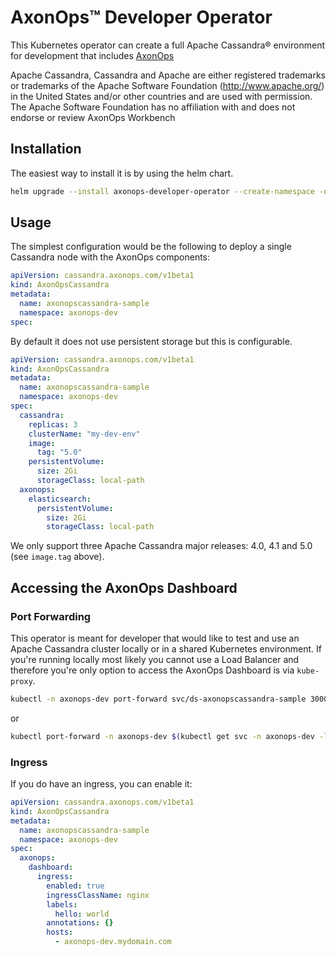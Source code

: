 # AxonOps™ Developer Operator

This Kubernetes operator can create a full Apache Cassandra® environment for development that includes
[AxonOps](https://axonops.com)

Apache Cassandra, Cassandra and Apache are either registered trademarks or trademarks of the Apache Software Foundation (http://www.apache.org/) in the United States and/or other countries and are used with permission. The Apache Software Foundation has no affiliation with and does not endorse or review AxonOps Workbench

## Installation

The easiest way to install it is by using the helm chart.

```sh
helm upgrade --install axonops-developer-operator --create-namespace -n axonops charts/axonops-developer-operator
```

## Usage

The simplest configuration would be the following to deploy a single Cassandra node with the AxonOps components:

```yaml
apiVersion: cassandra.axonops.com/v1beta1
kind: AxonOpsCassandra
metadata:
  name: axonopscassandra-sample
  namespace: axonops-dev
spec:
```

By default it does not use persistent storage but this is configurable.

```yaml
apiVersion: cassandra.axonops.com/v1beta1
kind: AxonOpsCassandra
metadata:
  name: axonopscassandra-sample
  namespace: axonops-dev
spec:
  cassandra:
    replicas: 3
    clusterName: "my-dev-env"
    image:
      tag: "5.0"
    persistentVolume:
      size: 2Gi
      storageClass: local-path
  axonops:
    elasticsearch:
      persistentVolume:
        size: 2Gi
        storageClass: local-path
```

We only support three Apache Cassandra major releases: 4.0, 4.1 and 5.0 (see `image.tag` above).

## Accessing the AxonOps Dashboard

### Port Forwarding

This operator is meant for developer that would like to test and use an Apache Cassandra cluster locally or in a shared
Kubernetes environment. If you're running locally most likely you cannot use a Load Balancer and therefore you're only
option to access the AxonOps Dashboard is via `kube-proxy`.

```sh
kubectl -n axonops-dev port-forward svc/ds-axonopscassandra-sample 3000:300
```

or

```sh
kubectl port-forward -n axonops-dev $(kubectl get svc -n axonops-dev -l component=dashboard -oname) 3000:3000
```


### Ingress

If you do have an ingress, you can enable it:

```yaml
apiVersion: cassandra.axonops.com/v1beta1
kind: AxonOpsCassandra
metadata:
  name: axonopscassandra-sample
  namespace: axonops-dev
spec:
  axonops:
    dashboard:
      ingress:
        enabled: true
        ingressClassName: nginx
        labels:
          hello: world
        annotations: {}
        hosts:
          - axonops-dev.mydomain.com
```

